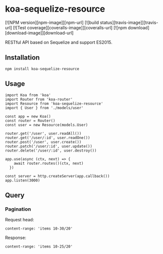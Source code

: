 # koa-sequelize-resource

[![NPM version][npm-image]][npm-url]
[![build status][travis-image]][travis-url]
[![Test coverage][coveralls-image]][coveralls-url]
[![npm download][download-image]][download-url]

RESTful API based on Sequelize and support ES2015.

## Installation

```
npm install koa-sequelize-resource
```

## Usage

```
import Koa from 'koa'
import Router from 'koa-router'
import Resource from 'koa-sequelize-resource'
import { User } from './models/user'

const app = new Koa()
const router = Router()
const user = new Resource(models.User)
    
router.get('/user', user.readAll())
router.get('/user/:id', user.readOne())
router.post('/user', user.create())
router.patch('/user/:id', user.update())
router.delete('/user/:id', user.destroy())

app.use(async (ctx, next) => {
    await router.routes()(ctx, next)
  })

const server = http.createServer(app.callback())
app.listen(3000)

```

## Query

### Pagination

Request head:

```
content-range: 'items 10-30/20'
```

Response:

```
content-range: 'items 10-25/20'
```